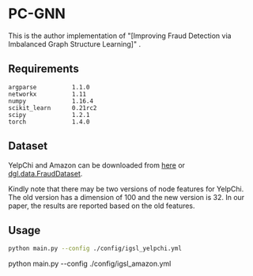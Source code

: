 # PC-GNN

This is the author implementation of "[Improving Fraud Detection via Imbalanced Graph Structure Learning]" .


## Requirements

```
argparse          1.1.0
networkx          1.11
numpy             1.16.4
scikit_learn      0.21rc2
scipy             1.2.1
torch             1.4.0
```

## Dataset
YelpChi and Amazon can be downloaded from [here](https://github.com/YingtongDou/CARE-GNN/tree/master/data) or [dgl.data.FraudDataset](https://docs.dgl.ai/api/python/dgl.data.html#fraud-dataset).


Kindly note that there may be two versions of node features for YelpChi. The old version has a dimension of 100 and the new version is 32. In our paper, the results are reported based on the old features.

## Usage

```sh
python main.py --config ./config/igsl_yelpchi.yml
```
python main.py --config ./config/igsl_amazon.yml

```
